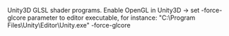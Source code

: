 Unity3D GLSL shader programs.
Enable OpenGL in Unity3D -> set -force-glcore parameter to editor executable, for instance:
"C:\Program Files\Unity\Editor\Unity.exe" -force-glcore
